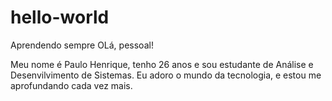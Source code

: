 # hello-world
Aprendendo sempre
OLá, pessoal!

Meu nome é Paulo Henrique, tenho 26 anos e sou estudante de Análise e Desenvilvimento de Sistemas.
Eu adoro o mundo da tecnologia, e estou me aprofundando cada vez mais.
